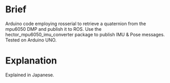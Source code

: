 # Brief
 Arduino code employing rosserial to retrieve a quaternion from the mpu6050 DMP and publish it to ROS. Use the hector_mpu6050_imu_converter package to publish IMU & Pose messages.
Tested on Arduino UNO.

# Explanation
 Explained in Japanese.
 
